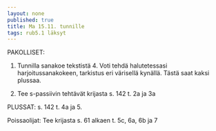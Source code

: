 ```yaml
---
layout: none
published: true
title: Ma 15.11. tunnille
tags: rub5.1 läksyt
---
```

PAKOLLISET:

1. Tunnilla sanakoe tekstistä 4. Voti tehdä halutetessasi harjoitussanakokeen, tarkistus eri värisellä kynällä. Tästä saat kaksi plussaa.

2. Tee s-passiivin tehtävät krijasta s. 142 t. 2a ja 3a

PLUSSAT:
s. 142 t. 4a ja 5.

Poissaolijat:
Tee krijasta s. 61 alkaen t. 5c, 6a, 6b ja 7
